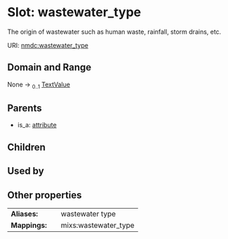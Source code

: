 
# Slot: wastewater_type


The origin of wastewater such as human waste, rainfall, storm drains, etc.

URI: [nmdc:wastewater_type](https://microbiomedata/meta/wastewater_type)


## Domain and Range

None &#8594;  <sub>0..1</sub> [TextValue](TextValue.md)

## Parents

 *  is_a: [attribute](attribute.md)

## Children


## Used by


## Other properties

|  |  |  |
| --- | --- | --- |
| **Aliases:** | | wastewater type |
| **Mappings:** | | mixs:wastewater_type |

